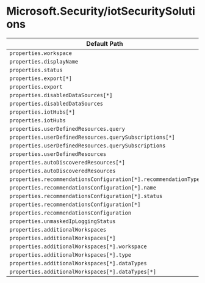 # Microsoft.Security/iotSecuritySolutions

| Default Path | Alias |
|---|---|
| `properties.workspace` | `Microsoft.Security/iotSecuritySolutions/workspace` |
| `properties.displayName` | `Microsoft.Security/iotSecuritySolutions/displayName` |
| `properties.status` | `Microsoft.Security/iotSecuritySolutions/status` |
| `properties.export[*]` | `Microsoft.Security/iotSecuritySolutions/export[*]` |
| `properties.export` | `Microsoft.Security/iotSecuritySolutions/export` |
| `properties.disabledDataSources[*]` | `Microsoft.Security/iotSecuritySolutions/disabledDataSources[*]` |
| `properties.disabledDataSources` | `Microsoft.Security/iotSecuritySolutions/disabledDataSources` |
| `properties.iotHubs[*]` | `Microsoft.Security/iotSecuritySolutions/iotHubs[*]` |
| `properties.iotHubs` | `Microsoft.Security/iotSecuritySolutions/iotHubs` |
| `properties.userDefinedResources.query` | `Microsoft.Security/iotSecuritySolutions/userDefinedResources.query` |
| `properties.userDefinedResources.querySubscriptions[*]` | `Microsoft.Security/iotSecuritySolutions/userDefinedResources.querySubscriptions[*]` |
| `properties.userDefinedResources.querySubscriptions` | `Microsoft.Security/iotSecuritySolutions/userDefinedResources.querySubscriptions` |
| `properties.userDefinedResources` | `Microsoft.Security/iotSecuritySolutions/userDefinedResources` |
| `properties.autoDiscoveredResources[*]` | `Microsoft.Security/iotSecuritySolutions/autoDiscoveredResources[*]` |
| `properties.autoDiscoveredResources` | `Microsoft.Security/iotSecuritySolutions/autoDiscoveredResources` |
| `properties.recommendationsConfiguration[*].recommendationType` | `Microsoft.Security/iotSecuritySolutions/recommendationsConfiguration[*].recommendationType` |
| `properties.recommendationsConfiguration[*].name` | `Microsoft.Security/iotSecuritySolutions/recommendationsConfiguration[*].name` |
| `properties.recommendationsConfiguration[*].status` | `Microsoft.Security/iotSecuritySolutions/recommendationsConfiguration[*].status` |
| `properties.recommendationsConfiguration[*]` | `Microsoft.Security/iotSecuritySolutions/recommendationsConfiguration[*]` |
| `properties.recommendationsConfiguration` | `Microsoft.Security/iotSecuritySolutions/recommendationsConfiguration` |
| `properties.unmaskedIpLoggingStatus` | `Microsoft.Security/iotSecuritySolutions/unmaskedIpLoggingStatus` |
| `properties.additionalWorkspaces` | `Microsoft.Security/iotSecuritySolutions/additionalWorkspaces` |
| `properties.additionalWorkspaces[*]` | `Microsoft.Security/iotSecuritySolutions/additionalWorkspaces[*]` |
| `properties.additionalWorkspaces[*].workspace` | `Microsoft.Security/iotSecuritySolutions/additionalWorkspaces[*].workspace` |
| `properties.additionalWorkspaces[*].type` | `Microsoft.Security/iotSecuritySolutions/additionalWorkspaces[*].type` |
| `properties.additionalWorkspaces[*].dataTypes` | `Microsoft.Security/iotSecuritySolutions/additionalWorkspaces[*].dataTypes` |
| `properties.additionalWorkspaces[*].dataTypes[*]` | `Microsoft.Security/iotSecuritySolutions/additionalWorkspaces[*].dataTypes[*]` |

